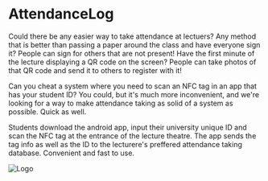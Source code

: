 # AttendanceLog

Could there be any easier way to take attendance at lectuers? Any method that is better than passing a paper around the class and have everyone sign it? People can sign for others that are not present! Have the first minute of the lecture displaying a QR code on the screen? People can take photos of that QR code and send it to others to register with it!

Can you cheat a system where you need to scan an NFC tag in an app that has your student ID? You could, but it's much more inconvenient, and we're looking for a way to make attendance taking as solid of a system as possible. Quick as well.

Students download the android app, input their university unique ID and scan the NFC tag at the entrance of the lecture theatre. The app sends the tag info as well as the ID to the lecturere's preffered attendance taking database. Convenient and fast to use.

![Logo](https://challengepost-s3-challengepost.netdna-ssl.com/photos/production/software_photos/000/350/208/datas/gallery.jpg)
